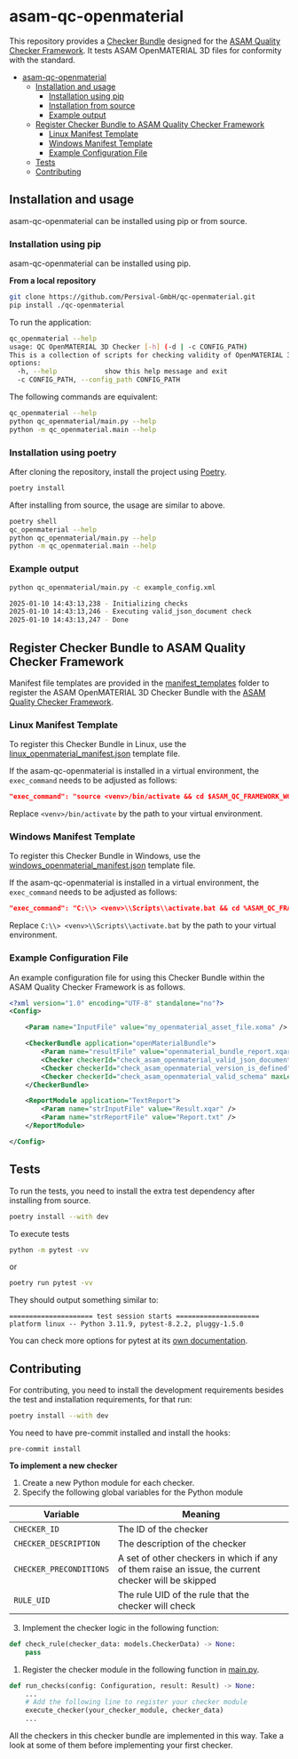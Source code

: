 # asam-qc-openmaterial

This repository provides a [Checker Bundle](checker_bundle_doc.md) designed for the [ASAM Quality Checker Framework](https://github.com/asam-ev/qc-framework).
It tests ASAM OpenMATERIAL 3D files for conformity with the standard.

- [asam-qc-openmaterial](#asam-qc-openmaterial)
  - [Installation and usage](#installation-and-usage)
    - [Installation using pip](#installation-using-pip)
    - [Installation from source](#installation-from-source)
    - [Example output](#example-output)
  - [Register Checker Bundle to ASAM Quality Checker Framework](#register-checker-bundle-to-asam-quality-checker-framework)
    - [Linux Manifest Template](#linux-manifest-template)
    - [Windows Manifest Template](#windows-manifest-template)
    - [Example Configuration File](#example-configuration-file)
  - [Tests](#tests)
  - [Contributing](#contributing)


## Installation and usage

asam-qc-openmaterial can be installed using pip or from source.

### Installation using pip

asam-qc-openmaterial can be installed using pip.

**From a local repository**

```bash
git clone https://github.com/Persival-GmbH/qc-openmaterial.git
pip install ./qc-openmaterial
```

To run the application:

```bash
qc_openmaterial --help
usage: QC OpenMATERIAL 3D Checker [-h] (-d | -c CONFIG_PATH)
This is a collection of scripts for checking validity of OpenMATERIAL 3D (.xoma, .xomm, .xomp, .xompt) files.
options:
  -h, --help            show this help message and exit
  -c CONFIG_PATH, --config_path CONFIG_PATH
```

The following commands are equivalent:

```bash
qc_openmaterial --help
python qc_openmaterial/main.py --help
python -m qc_openmaterial.main --help
```

### Installation using poetry

After cloning the repository, install the project using [Poetry](https://python-poetry.org/).

```bash
poetry install
```

After installing from source, the usage are similar to above.

```bash
poetry shell
qc_openmaterial --help
python qc_openmaterial/main.py --help
python -m qc_openmaterial.main --help
```

### Example output

```bash
python qc_openmaterial/main.py -c example_config.xml

2025-01-10 14:43:13,238 - Initializing checks
2025-01-10 14:43:13,246 - Executing valid_json_document check
2025-01-10 14:43:13,247 - Done

```

## Register Checker Bundle to ASAM Quality Checker Framework

Manifest file templates are provided in the [manifest_templates](manifest_templates/) folder to register the ASAM OpenMATERIAL 3D Checker Bundle with the [ASAM Quality Checker Framework](https://github.com/asam-ev/qc-framework/tree/main).

### Linux Manifest Template

To register this Checker Bundle in Linux, use the [linux_openmaterial_manifest.json](manifest_templates/linux_openmaterial_manifest.json) template file.

If the asam-qc-openmaterial is installed in a virtual environment, the `exec_command` needs to be adjusted as follows:

```json
"exec_command": "source <venv>/bin/activate && cd $ASAM_QC_FRAMEWORK_WORKING_DIR && qc_openmaterial -c $ASAM_QC_FRAMEWORK_CONFIG_FILE"
```

Replace `<venv>/bin/activate` by the path to your virtual environment.

### Windows Manifest Template

To register this Checker Bundle in Windows, use the [windows_openmaterial_manifest.json](manifest_templates/windows_openmaterial_manifest.json) template file.

If the asam-qc-openmaterial is installed in a virtual environment, the `exec_command` needs to be adjusted as follows:

```json
"exec_command": "C:\\> <venv>\\Scripts\\activate.bat && cd %ASAM_QC_FRAMEWORK_WORKING_DIR% && qc_openmaterial -c %ASAM_QC_FRAMEWORK_CONFIG_FILE%"
```

Replace `C:\\> <venv>\\Scripts\\activate.bat` by the path to your virtual environment.

### Example Configuration File

An example configuration file for using this Checker Bundle within the ASAM Quality Checker Framework is as follows.

```xml
<?xml version="1.0" encoding="UTF-8" standalone="no"?>
<Config>

    <Param name="InputFile" value="my_openmaterial_asset_file.xoma" />

    <CheckerBundle application="openMaterialBundle">
        <Param name="resultFile" value="openmaterial_bundle_report.xqar" />
        <Checker checkerId="check_asam_openmaterial_valid_json_document" maxLevel="1" minLevel="3" />
        <Checker checkerId="check_asam_openmaterial_version_is_defined" maxLevel="1" minLevel="3" />
        <Checker checkerId="check_asam_openmaterial_valid_schema" maxLevel="1" minLevel="3" />
    </CheckerBundle>

    <ReportModule application="TextReport">
        <Param name="strInputFile" value="Result.xqar" />
        <Param name="strReportFile" value="Report.txt" />
    </ReportModule>

</Config>
```

## Tests

To run the tests, you need to install the extra test dependency after installing from source.

```bash
poetry install --with dev
```

To execute tests

```bash
python -m pytest -vv
```

or

```bash
poetry run pytest -vv
```

They should output something similar to:

```
===================== test session starts =====================
platform linux -- Python 3.11.9, pytest-8.2.2, pluggy-1.5.0
```

You can check more options for pytest at its [own documentation](https://docs.pytest.org/).

## Contributing

For contributing, you need to install the development requirements besides the
test and installation requirements, for that run:

```bash
poetry install --with dev
```

You need to have pre-commit installed and install the hooks:

```
pre-commit install
```

**To implement a new checker**

1. Create a new Python module for each checker.
2. Specify the following global variables for the Python module

| Variable | Meaning |
| --- | --- |
| `CHECKER_ID` | The ID of the checker |
| `CHECKER_DESCRIPTION` | The description of the checker |
| `CHECKER_PRECONDITIONS` | A set of other checkers in which if any of them raise an issue, the current checker will be skipped |
| `RULE_UID` | The rule UID of the rule that the checker will check |

3. Implement the checker logic in the following function:

```python
def check_rule(checker_data: models.CheckerData) -> None:
    pass
```

1. Register the checker module in the following function in [main.py](qc_openmaterial/main.py).

```python
def run_checks(config: Configuration, result: Result) -> None:
    ...
    # Add the following line to register your checker module
    execute_checker(your_checker_module, checker_data)
    ...
```

All the checkers in this checker bundle are implemented in this way. Take a look at some of them before implementing your first checker.
